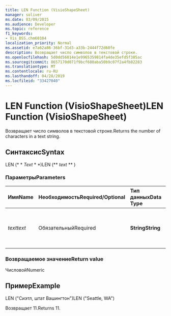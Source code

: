 ```yaml
---
title: LEN Function (VisioShapeSheet)
manager: soliver
ms.date: 03/09/2015
ms.audience: Developer
ms.topic: reference
f1_keywords:
- Vis_DSS.chm60104
localization_priority: Normal
ms.assetid: e7a62a86-36bf-31d3-a33b-2444f72d60fe
description: Возвращает число символов в текстовой строке.
ms.openlocfilehash: 5d0dd56014e1e9965359814fa4de35efd5f385ac
ms.sourcegitcommit: 8657170d071f9bcf680aba50b9c07f2a4fb82283
ms.translationtype: MT
ms.contentlocale: ru-RU
ms.lasthandoff: 04/28/2019
ms.locfileid: "33427040"
---
```

# <a name="len-function-visioshapesheet"></a><span data-ttu-id="449c7-103">LEN Function (VisioShapeSheet)</span><span class="sxs-lookup"><span data-stu-id="449c7-103">LEN Function (VisioShapeSheet)</span></span>

<span data-ttu-id="449c7-104">Возвращает число символов в текстовой строке.</span><span class="sxs-lookup"><span data-stu-id="449c7-104">Returns the number of characters in a text string.</span></span>
  
## <a name="syntax"></a><span data-ttu-id="449c7-105">Синтаксис</span><span class="sxs-lookup"><span data-stu-id="449c7-105">Syntax</span></span>

<span data-ttu-id="449c7-106">LEN (\* \* *Text* \* \*)</span><span class="sxs-lookup"><span data-stu-id="449c7-106">LEN (\*\* *text* \*\* )</span></span> 
  
### <a name="parameters"></a><span data-ttu-id="449c7-107">Параметры</span><span class="sxs-lookup"><span data-stu-id="449c7-107">Parameters</span></span>

|<span data-ttu-id="449c7-108">**Имя**</span><span class="sxs-lookup"><span data-stu-id="449c7-108">**Name**</span></span>|<span data-ttu-id="449c7-109">**Необходимость**</span><span class="sxs-lookup"><span data-stu-id="449c7-109">**Required/Optional**</span></span>|<span data-ttu-id="449c7-110">**Тип данных**</span><span class="sxs-lookup"><span data-stu-id="449c7-110">**Data Type**</span></span>|<span data-ttu-id="449c7-111">**Описание**</span><span class="sxs-lookup"><span data-stu-id="449c7-111">**Description**</span></span>|
|:-----|:-----|:-----|:-----|
| <span data-ttu-id="449c7-112">_text_</span><span class="sxs-lookup"><span data-stu-id="449c7-112">_text_</span></span> <br/> |<span data-ttu-id="449c7-113">Обязательный</span><span class="sxs-lookup"><span data-stu-id="449c7-113">Required</span></span>  <br/> |<span data-ttu-id="449c7-114">**String**</span><span class="sxs-lookup"><span data-stu-id="449c7-114">**String**</span></span> <br/> |<span data-ttu-id="449c7-115">Строка символов, длина которой требуется найти.</span><span class="sxs-lookup"><span data-stu-id="449c7-115">The character string whose length you want to find.</span></span>  <br/> |
   
### <a name="return-value"></a><span data-ttu-id="449c7-116">Возвращаемое значение</span><span class="sxs-lookup"><span data-stu-id="449c7-116">Return value</span></span>

<span data-ttu-id="449c7-117">Числовой</span><span class="sxs-lookup"><span data-stu-id="449c7-117">Numeric</span></span>
  
## <a name="example"></a><span data-ttu-id="449c7-118">Пример</span><span class="sxs-lookup"><span data-stu-id="449c7-118">Example</span></span>

<span data-ttu-id="449c7-119">LEN ("Сиэтл, штат Вашингтон")</span><span class="sxs-lookup"><span data-stu-id="449c7-119">LEN ("Seattle, WA")</span></span> 
  
<span data-ttu-id="449c7-120">Возвращает 11.</span><span class="sxs-lookup"><span data-stu-id="449c7-120">Returns 11.</span></span> 
  

